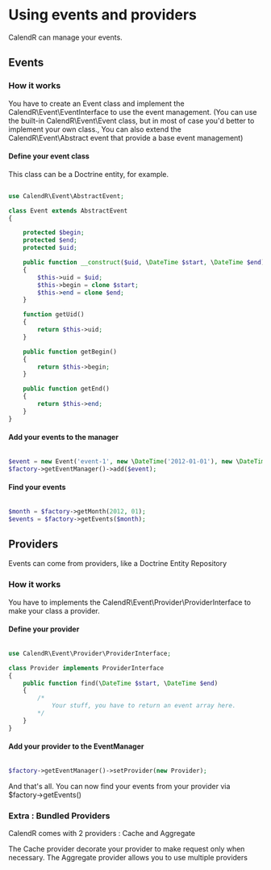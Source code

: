 Using events and providers
==========================

CalendR can manage your events.

## Events

### How it works

You have to create an Event class and implement the CalendR\Event\EventInterface to use the event management.
(You can use the built-in CalendR\Event\Event class, but in most of case you'd better to implement your own class.,
You can also extend the CalendR\Event\Abstract event that provide a base event management)

#### Define your event class

This class can be a Doctrine entity, for example.

```php

use CalendR\Event\AbstractEvent;

class Event extends AbstractEvent
{

    protected $begin;
    protected $end;
    protected $uid;

    public function __construct($uid, \DateTime $start, \DateTime $end)
    {
        $this->uid = $uid;
        $this->begin = clone $start;
        $this->end = clone $end;
    }

    function getUid()
    {
        return $this->uid;
    }

    public function getBegin()
    {
        return $this->begin;
    }

    public function getEnd()
    {
        return $this->end;
    }
}
```

#### Add your events to the manager

```php

$event = new Event('event-1', new \DateTime('2012-01-01'), new \DateTime('2012-01-03'));
$factory->getEventManager()->add($event);

```

#### Find your events

```php

$month = $factory->getMonth(2012, 01);
$events = $factory->getEvents($month);

```

## Providers

Events can come from providers, like a Doctrine Entity Repository

### How it works

You have to implements the CalendR\Event\Provider\ProviderInterface to make your class a provider.

#### Define your provider

```php

use CalendR\Event\Provider\ProviderInterface;

class Provider implements ProviderInterface
{
    public function find(\DateTime $start, \DateTime $end)
    {
        /*
            Your stuff, you have to return an event array here.
        */
    }
}

```

#### Add your provider to the EventManager

```php

$factory->getEventManager()->setProvider(new Provider);

```

And that's all. You can now find your events from your provider via $factory->getEvents()

### Extra : Bundled Providers

CalendR comes with 2 providers : Cache and Aggregate

The Cache provider decorate your provider to make request only when necessary.
The Aggregate provider allows you to use multiple providers